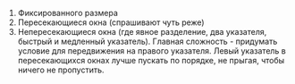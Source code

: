 1. Фиксированного размера
2. Пересекающиеся окна (спрашивают чуть реже)
3. Непересекающиеся окна (где явное разделение, два указателя, быстрый и медленный указатель).
Главная сложность - придумать условие для передвижения на правого указателя.
Левый указатель в пересекающихся окнах лучше пускать по порядке, не прыгая, чтобы ничего не пропустить.